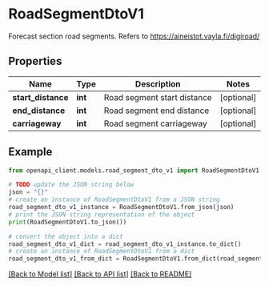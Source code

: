 # RoadSegmentDtoV1

Forecast section road segments. Refers to https://aineistot.vayla.fi/digiroad/

## Properties

Name | Type | Description | Notes
------------ | ------------- | ------------- | -------------
**start_distance** | **int** | Road segment start distance | [optional] 
**end_distance** | **int** | Road segment end distance | [optional] 
**carriageway** | **int** | Road segment carriageway | [optional] 

## Example

```python
from openapi_client.models.road_segment_dto_v1 import RoadSegmentDtoV1

# TODO update the JSON string below
json = "{}"
# create an instance of RoadSegmentDtoV1 from a JSON string
road_segment_dto_v1_instance = RoadSegmentDtoV1.from_json(json)
# print the JSON string representation of the object
print(RoadSegmentDtoV1.to_json())

# convert the object into a dict
road_segment_dto_v1_dict = road_segment_dto_v1_instance.to_dict()
# create an instance of RoadSegmentDtoV1 from a dict
road_segment_dto_v1_from_dict = RoadSegmentDtoV1.from_dict(road_segment_dto_v1_dict)
```
[[Back to Model list]](../README.md#documentation-for-models) [[Back to API list]](../README.md#documentation-for-api-endpoints) [[Back to README]](../README.md)


